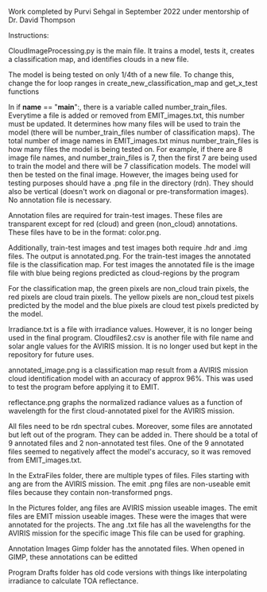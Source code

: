 Work completed by Purvi Sehgal in September 2022 under mentorship of Dr. David Thompson

Instructions:

CloudImageProcessing.py is the main file. It trains a model, tests it, creates a classification map, and identifies clouds in a new file.

The model is being tested on only 1/4th of a new file. To change this, change the for loop ranges in create_new_classification_map and get_x_test functions

In if __name__ == "__main__":, there is a variable called number_train_files. Everytime a file is added or removed from EMIT_images.txt, this number must be updated.
It determines how many files will be used to train the model (there will be number_train_files number of classification maps). 
The total number of image names in EMIT_images.txt minus number_train_files is how many files the model is being tested on. For example, if there are 8 image
file names, and number_train_files is 7, then the first 7 are being used to train the model and there will be 7 classification models. 
The model will then be tested on the final image. However, the images being used for testing purposes should have a <imagename>.png file in the directory (rdn).
They should also be vertical (doesn't work on diagonal or pre-transformation images). No annotation file is necessary. 

Annotation files are required for train-test images. These files are transparent except for red (cloud) and green (non_cloud) annotations. 
These files have to be in the format: <imagename>color.png.

Additionally, train-test images and test images both require <imagename>.hdr and <imagename>.img files. The output is annotated<imagename>.png.
For the train-test images the annotated file is the classification map.
For test images the annotated file is the image file with blue being regions predicted as cloud-regions by the program
  
For the classification map, the green pixels are non_cloud train pixels, the red pixels are cloud train pixels.
The yellow pixels are non_cloud test pixels predicted by the model and the blue pixels are cloud test pixels predicted by the model.
  
Irradiance.txt is a file with irradiance values. However, it is no longer being used in the final program. 
Cloudfiles2.csv is another file with file name and solar angle values for the AVIRIS mission. 
It is no longer used but kept in the repository for future uses.

annotated_image.png is a classification map result from a AVIRIS mission cloud identification model with an accuracy of approx 96%.
This was used to test the program before applying it to EMIT.
  
reflectance.png graphs the normalized radiance values as a function of wavelength for the first cloud-annotated pixel for the AVIRIS mission.
  
All files need to be rdn spectral cubes. Moreover, some files are annotated but left out of the program. They can be added in.
There should be a total of 9 annotated files and 2 non-annotated test files. 
One of the 9 annotated files seemed to negatively affect the model's accuracy, so it was removed from EMIT_images.txt.
  
In the ExtraFiles folder, there are multiple types of files. Files starting with ang are from the AVIRIS mission. 
The emit <filename>.png files are non-useable emit files because they contain non-transformed pngs. 
  
In the Pictures folder, ang files are AVIRIS mission useable images. The emit files are EMIT mission useable images. 
These were the images that were annotated for the projects. The ang .txt file has all the wavelengths for the AVIRIS mission for the specific image
This file can be used for graphing.
  
Annotation Images Gimp folder has the annotated files. When opened in GIMP, these annotations can be editted 

Program Drafts folder has old code versions with things like interpolating irradiance to calculate TOA reflectance.
